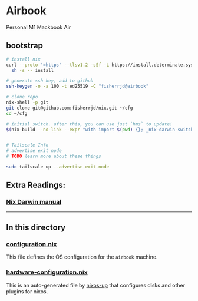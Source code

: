 # Airbook

Personal M1 Mackbook Air

## bootstrap

```bash
# install nix
curl --proto '=https' --tlsv1.2 -sSf -L https://install.determinate.systems/nix | \
  sh -s -- install

# generate ssh key, add to github
ssh-keygen -o -a 100 -t ed25519 -C "fisherrjd@airbook"

# clone repo
nix-shell -p git
git clone git@github.com:fisherrjd/nix.git ~/cfg
cd ~/cfg

# initial switch. after this, you can use just `hms` to update!
$(nix-build --no-link --expr "with import $(pwd) {}; _nix-darwin-switch" --argstr host "airbook")/bin/switch


# Tailscale Info
# advertise exit node 
# TODO learn more about these things

sudo tailscale up --advertise-exit-node

```
## Extra Readings:
### [Nix Darwin manual](https://daiderd.com/nix-darwin/manual/index.html)


---

## In this directory

### [configuration.nix](./configuration.nix)

This file defines the OS configuration for the `airbook` machine.

### [hardware-configuration.nix](./hardware-configuration.nix)

This is an auto-generated file by [nixos-up](https://github.com/samuela/nixos-up) that configures disks and other plugins for nixos.
